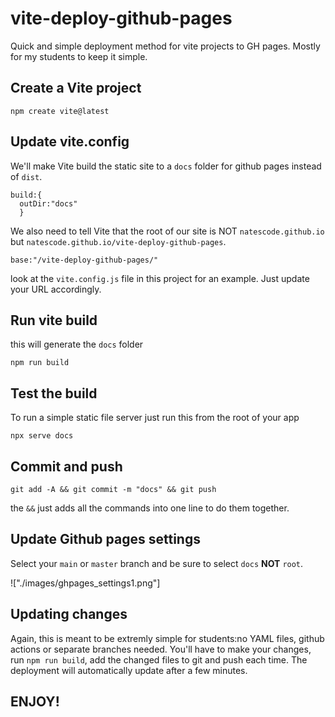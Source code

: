 # vite-deploy-github-pages

Quick and simple deployment method for vite projects to GH pages. Mostly for my students to keep it simple. 

## Create a Vite project

`npm create vite@latest`

## Update vite.config

We'll make Vite build the static site to a `docs` folder for github pages instead of `dist`.

```
build:{
  outDir:"docs"
  }
```

We also need to tell Vite that the root of our site is NOT `natescode.github.io` but `natescode.github.io/vite-deploy-github-pages`.

```
base:"/vite-deploy-github-pages/"
```

look at the `vite.config.js` file in this project for an example. Just update your URL accordingly.

## Run vite build

this will generate the `docs` folder

`npm run build`

## Test the build

To run a simple static file server just run this from the root of your app

`npx serve docs`


## Commit and push

`git add -A && git commit -m "docs" && git push`

the `&&` just adds all the commands into one line to do them together.

## Update Github pages settings

Select your `main` or `master` branch and be sure to select `docs` **NOT** `root`.

!["./images/ghpages_settings1.png"]

## Updating changes

Again, this is meant to be extremly simple for students:no YAML files, github actions or separate branches needed. You'll have to make your changes, run `npm run build`, add 
the changed files to git and push each time. The deployment will automatically update after a few minutes.

## ENJOY!

